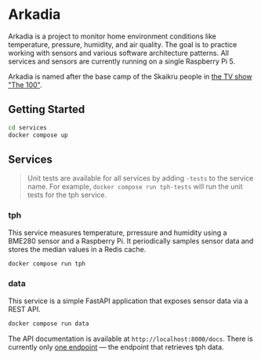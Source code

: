 # Arkadia

Arkadia is a project to monitor home environment conditions like temperature, pressure, humidity, and air quality. The goal is to practice working with sensors and various software architecture patterns. All services and sensors are currently running on a single Raspberry Pi 5.

Arkadia is named after the base camp of the Skaikru people in [the TV show "The 100"](https://en.wikipedia.org/wiki/The_100_(TV_series)).

## Getting Started

```bash
cd services
docker compose up
```

## Services

> Unit tests are available for all services by adding `-tests` to the service name. For example, `docker compose run tph-tests` will run the unit tests for the tph service.

### tph

This service measures temperature, prressure and humidity using a BME280 sensor and a Raspberry Pi. It periodically samples sensor data and stores the median values in a Redis cache.

```bash
docker compose run tph
```

### data

This service is a simple FastAPI application that exposes sensor data via a REST API.

```bash
docker compose run data
```

The API documentation is available at `http://localhost:8000/docs`. There is currently only [one endpoint](http://localhost:8000/api/v1/tph) — the endpoint that retrieves tph data.
